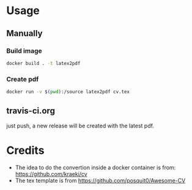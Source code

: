 # Usage

## Manually

### Build image

``` sh
docker build . -t latex2pdf
```

### Create pdf

``` sh
docker run -v $(pwd):/source latex2pdf cv.tex
```

## travis-ci.org

just push, a new release will be created with the latest pdf.

# Credits

* The idea to do the convertion inside a docker container is from: https://github.com/kraeki/cv
* The tex template is from https://github.com/posquit0/Awesome-CV
